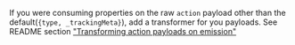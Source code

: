 If you were consuming properties on the raw `action` payload other than the default(`{type, _trackingMeta}`), add a transformer for you payloads. See README section ["Transforming action payloads on emission"](https://github.com/fusionjs/fusion-plugin-redux-action-emitter-enhancer#transforming-action-payloads-on-emission)